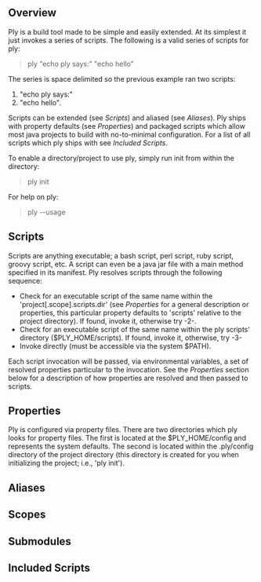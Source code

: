 Overview
--------
Ply is a build tool made to be simple and easily extended.  At its simplest it just invokes a series of scripts. The following
is a valid series of scripts for ply:

> ply "echo ply says:" "echo hello"

The series is space delimited so the previous example ran two scripts:
1) "echo ply says:"
2) "echo hello".

Scripts can be extended (see _Scripts_) and aliased (see _Aliases_).
Ply ships with property defaults (see _Properties_) and packaged scripts which allow most java projects to
build with no-to-minimal configuration.  For a list of all scripts which ply ships with see _Included Scripts_.

To enable a directory/project to use ply, simply run init from within the directory:

> ply init

For help on ply:

> ply --usage


Scripts
-------
Scripts are anything executable; a bash script, perl script, ruby script, groovy script, etc. A script can even be a java
jar file with a main method specified in its manifest.
Ply resolves scripts through the following sequence:
* Check for an executable script of the same name within the 'project[.scope].scripts.dir' (see _Properties_ for a
general description or properties, this particular property defaults to 'scripts' relative to the project directory).  If
found, invoke it, otherwise try -2-.
* Check for an executable script of the same name within the ply scripts' directory ($PLY_HOME/scripts). If found,
invoke it, otherwise, try -3-
* Invoke directly (must be accessible via the system $PATH).

Each script invocation will be passed, via environmental variables, a set of resolved properties particular to the
invocation.  See the _Properties_ section below for a description of how properties are resolved and then passed to
scripts.

Properties
----------
Ply is configured via property files.  There are two directories which ply looks for property files.  The first is located
at the $PLY_HOME/config and represents the system defaults.  The second is located within the .ply/config directory
of the project directory (this directory is created for you when initializing the project; i.e., 'ply init').


Aliases
-------

Scopes
------

Submodules
----------

Included Scripts
----------------
